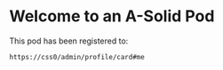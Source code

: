 # Welcome to an A-Solid Pod

This pod has been registered to:

```
https://css0/admin/profile/card#me
```

